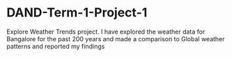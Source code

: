 # DAND-Term-1-Project-1
Explore Weather Trends project. I have explored the weather data for Bangalore for the past 200 years and made a comparison to Global weather patterns and reported my findings
